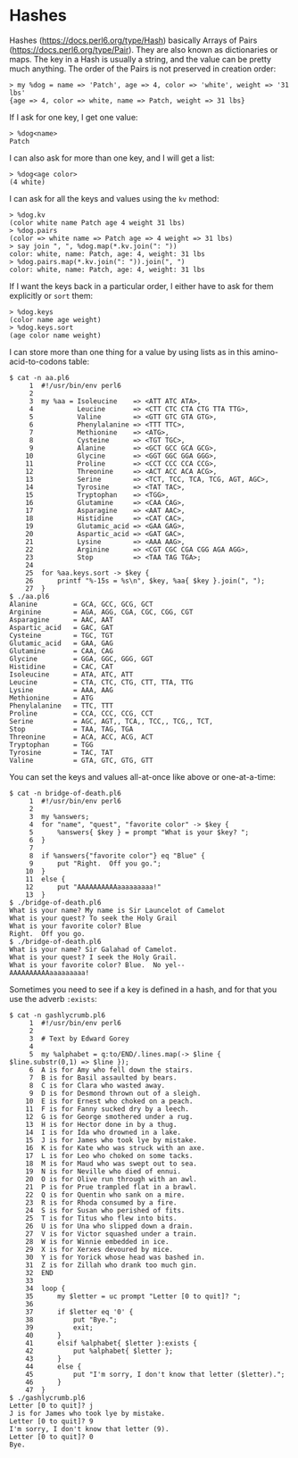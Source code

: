 # Hashes

Hashes (https://docs.perl6.org/type/Hash) basically Arrays of Pairs (https://docs.perl6.org/type/Pair).  They are also known as dictionaries or maps.  The key in a Hash is usually a string, and the value can be pretty much anything.  The order of the Pairs is not preserved in creation order:

```
> my %dog = name => 'Patch', age => 4, color => 'white', weight => '31 lbs'
{age => 4, color => white, name => Patch, weight => 31 lbs}
```

If I ask for one key, I get one value:

```
> %dog<name>
Patch
```

I can also ask for more than one key, and I will get a list:

```
> %dog<age color>
(4 white)
```

I can ask for all the keys and values using the ```kv``` method:

```
> %dog.kv
(color white name Patch age 4 weight 31 lbs)
> %dog.pairs
(color => white name => Patch age => 4 weight => 31 lbs)
> say join ", ", %dog.map(*.kv.join(": "))
color: white, name: Patch, age: 4, weight: 31 lbs
> %dog.pairs.map(*.kv.join(": ")).join(", ")
color: white, name: Patch, age: 4, weight: 31 lbs
```

If I want the keys back in a particular order, I either have to ask for them explicitly or ```sort``` them:

```
> %dog.keys
(color name age weight)
> %dog.keys.sort
(age color name weight)
```

I can store more than one thing for a value by using lists as in this amino-acid-to-codons table:

```
$ cat -n aa.pl6
     1	#!/usr/bin/env perl6
     2
     3	my %aa = Isoleucine    => <ATT ATC ATA>,
     4	         Leucine       => <CTT CTC CTA CTG TTA TTG>,
     5	         Valine        => <GTT GTC GTA GTG>,
     6	         Phenylalanine => <TTT TTC>,
     7	         Methionine    => <ATG>,
     8	         Cysteine      => <TGT TGC>,
     9	         Alanine       => <GCT GCC GCA GCG>,
    10	         Glycine       => <GGT GGC GGA GGG>,
    11	         Proline       => <CCT CCC CCA CCG>,
    12	         Threonine     => <ACT ACC ACA ACG>,
    13	         Serine        => <TCT, TCC, TCA, TCG, AGT, AGC>,
    14	         Tyrosine      => <TAT TAC>,
    15	         Tryptophan    => <TGG>,
    16	         Glutamine     => <CAA CAG>,
    17	         Asparagine    => <AAT AAC>,
    18	         Histidine     => <CAT CAC>,
    19	         Glutamic_acid => <GAA GAG>,
    20	         Aspartic_acid => <GAT GAC>,
    21	         Lysine        => <AAA AAG>,
    22	         Arginine      => <CGT CGC CGA CGG AGA AGG>,
    23	         Stop          => <TAA TAG TGA>;
    24
    25	for %aa.keys.sort -> $key {
    26	    printf "%-15s = %s\n", $key, %aa{ $key }.join(", ");
    27	}
$ ./aa.pl6
Alanine         = GCA, GCC, GCG, GCT
Arginine        = AGA, AGG, CGA, CGC, CGG, CGT
Asparagine      = AAC, AAT
Aspartic_acid   = GAC, GAT
Cysteine        = TGC, TGT
Glutamic_acid   = GAA, GAG
Glutamine       = CAA, CAG
Glycine         = GGA, GGC, GGG, GGT
Histidine       = CAC, CAT
Isoleucine      = ATA, ATC, ATT
Leucine         = CTA, CTC, CTG, CTT, TTA, TTG
Lysine          = AAA, AAG
Methionine      = ATG
Phenylalanine   = TTC, TTT
Proline         = CCA, CCC, CCG, CCT
Serine          = AGC, AGT,, TCA,, TCC,, TCG,, TCT,
Stop            = TAA, TAG, TGA
Threonine       = ACA, ACC, ACG, ACT
Tryptophan      = TGG
Tyrosine        = TAC, TAT
Valine          = GTA, GTC, GTG, GTT
```

You can set the keys and values all-at-once like above or one-at-a-time:

```
$ cat -n bridge-of-death.pl6
     1	#!/usr/bin/env perl6
     2
     3	my %answers;
     4	for "name", "quest", "favorite color" -> $key {
     5	    %answers{ $key } = prompt "What is your $key? ";
     6	}
     7
     8	if %answers{"favorite color"} eq "Blue" {
     9	    put "Right.  Off you go.";
    10	}
    11	else {
    12	    put "AAAAAAAAAAaaaaaaaaa!"
    13	}
$ ./bridge-of-death.pl6
What is your name? My name is Sir Launcelot of Camelot
What is your quest? To seek the Holy Grail
What is your favorite color? Blue
Right.  Off you go.
$ ./bridge-of-death.pl6
What is your name? Sir Galahad of Camelot.
What is your quest? I seek the Holy Grail.
What is your favorite color? Blue.  No yel--
AAAAAAAAAAaaaaaaaaa!
```

Sometimes you need to see if a key is defined in a hash, and for that you use the adverb ```:exists```:

```
$ cat -n gashlycrumb.pl6
     1	#!/usr/bin/env perl6
     2
     3	# Text by Edward Gorey
     4
     5	my %alphabet = q:to/END/.lines.map(-> $line { $line.substr(0,1) => $line });
     6	A is for Amy who fell down the stairs.
     7	B is for Basil assaulted by bears.
     8	C is for Clara who wasted away.
     9	D is for Desmond thrown out of a sleigh.
    10	E is for Ernest who choked on a peach.
    11	F is for Fanny sucked dry by a leech.
    12	G is for George smothered under a rug.
    13	H is for Hector done in by a thug.
    14	I is for Ida who drowned in a lake.
    15	J is for James who took lye by mistake.
    16	K is for Kate who was struck with an axe.
    17	L is for Leo who choked on some tacks.
    18	M is for Maud who was swept out to sea.
    19	N is for Neville who died of ennui.
    20	O is for Olive run through with an awl.
    21	P is for Prue trampled flat in a brawl.
    22	Q is for Quentin who sank on a mire.
    23	R is for Rhoda consumed by a fire.
    24	S is for Susan who perished of fits.
    25	T is for Titus who flew into bits.
    26	U is for Una who slipped down a drain.
    27	V is for Victor squashed under a train.
    28	W is for Winnie embedded in ice.
    29	X is for Xerxes devoured by mice.
    30	Y is for Yorick whose head was bashed in.
    31	Z is for Zillah who drank too much gin.
    32	END
    33
    34	loop {
    35	    my $letter = uc prompt "Letter [0 to quit]? ";
    36
    37	    if $letter eq '0' {
    38	        put "Bye.";
    39	        exit;
    40	    }
    41	    elsif %alphabet{ $letter }:exists {
    42	        put %alphabet{ $letter };
    43	    }
    44	    else {
    45	        put "I'm sorry, I don't know that letter ($letter).";
    46	    }
    47	}
$ ./gashlycrumb.pl6
Letter [0 to quit]? j
J is for James who took lye by mistake.
Letter [0 to quit]? 9
I'm sorry, I don't know that letter (9).
Letter [0 to quit]? 0
Bye.
```